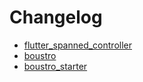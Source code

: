 # Changelog

- [flutter_spanned_controller](changelog/fsp.md)
- [boustro](changelog/boustro.md)
- [boustro_starter](changelog/boustro_starter.md)
